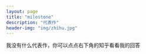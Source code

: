 ```yaml
---
layout: page
title: "milestone"
description: "代表作"
header-img: "img/zhihu.jpg"
---
```


我没有什么代表作，你可以点点右下角的知乎看看我的回答






